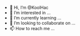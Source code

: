 - 👋 Hi, I’m @KoolHac
- 👀 I’m interested in ...
- 🌱 I’m currently learning ...
- 💞️ I’m looking to collaborate on ...
- 📫 How to reach me ...

<!---
KoolHac/KoolHac is a ✨ special ✨ repository because its `README.md` (this file) appears on your GitHub profile.
You can click the Preview link to take a look at your changes.
--->
